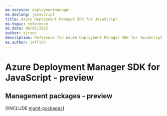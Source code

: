 ```yaml
---
ms.service: deploymentmanager
ms.devlang: javascript
title: Azure Deployment Manager SDK for JavaScript
ms.topic: reference
ms.data: 08/05/2022
author: xirzec
description: Reference for Azure Deployment Manager SDK for JavaScript
ms.author: jeffish
---
```

# Azure Deployment Manager SDK for JavaScript - preview

## Management packages - preview
[!INCLUDE [mgmt-packages](deployment-manager-mgmt-index.md)]